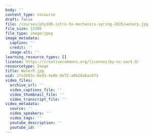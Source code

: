 ```yaml
---
body: ''
content_type: resource
draft: false
file: /courses/phy100-intro-to-mechanics-spring-2025/waterp.jpg
file_size: 12308
file_type: image/jpeg
image_metadata:
  caption: ''
  credit: ''
  image-alt: ''
learning_resource_types: []
license: https://creativecommons.org/licenses/by-nc-sa/4.0/
resourcetype: Image
title: WaterP.jpg
uid: 2fe2b93c-0e93-4e0b-9e72-a0b28abac673
video_files:
  archive_url: ''
  video_captions_file: ''
  video_thumbnail_file: ''
  video_transcript_file: ''
video_metadata:
  source: ''
  video_speakers: ''
  video_tags: ''
  youtube_description: ''
  youtube_id: ''
---
```

